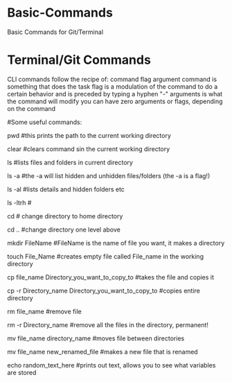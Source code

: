 # Basic-Commands
Basic Commands for Git/Terminal


# Terminal/Git Commands
CLI commands follow the recipe of: command flag argument
  command is something that does the task
  flag is a modulation of the command to do a certain behavior and is preceded by typing a hyphen "-"
  arguments is what the command will modify
  you can have zero arguments or flags, depending on the command

#Some useful commands:

pwd #this prints the path to the current working directory

clear #clears command sin the current working directory

ls #lists files and folders in current directory

ls -a #the -a will list hidden and unhidden files/folders (the -a is a flag!)

ls -al #lists details and hidden folders etc

ls -ltrh #

cd # change directory to home directory

cd .. #change directory one level above

mkdir FileName #FileName is the name of file you want, it makes a directory

touch File_Name #creates empty file called File_name in the working directory

cp file_name Directory_you_want_to_copy_to #takes the file and copies it

cp -r Directory_name Directory_you_want_to_copy_to #copies entire directory

rm file_name #remove file

rm -r Directory_name #remove all the files in the directory, permanent!

mv file_name directory_name #moves file between directories

mv file_name new_renamed_file #makes a new file that is renamed

echo random_text_here #prints out text, allows you to see what variables are stored
